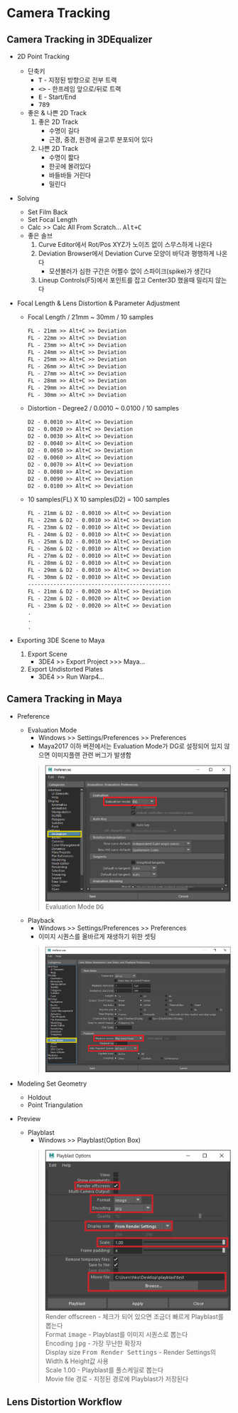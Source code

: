 # Camera Tracking

## Camera Tracking in 3DEqualizer

- 2D Point Tracking
    - 단축키
        - <kbd>T</kbd> - 지정된 방향으로 전부 트랙
        - <kbd><</kbd><kbd>></kbd> - 한프레임 앞으로/뒤로 트랙
        - <kbd>E</kbd> - Start/End
        - <kbd>7</kbd><kbd>8</kbd><kbd>9</kbd>
    - 좋은 & 나쁜 2D Track
        1. 좋은 2D Track
            - 수명이 길다
            - 근경, 중경, 원경에 골고루 분포되어 있다
        1. 나쁜 2D Track
            - 수명이 짧다
            - 한곳에 몰려있다
            - 바들바들 거린다
            - 밀린다

- Solving
    - Set Film Back
    - Set Focal Length
    - Calc >> Calc All From Scratch... <kbd>Alt+C</kbd>
    - 좋은 솔브
        1. Curve Editor에서 Rot/Pos XYZ가 노이즈 없이 스무스하게 나온다
        1. Deviation Browser에서 Deviation Curve 모양이 바닥과 평행하게 나온다
            - 모션블러가 심한 구간은 어쩔수 없이 스파이크(spike)가 생긴다
        1. Lineup Controls(F5)에서 포인트를 잡고 Center3D 했을때 밀리지 않는다

- Focal Length & Lens Distortion & Parameter Adjustment
    - Focal Length / 21mm ~ 30mm / 10 samples
        ```
        FL - 21mm >> Alt+C >> Deviation
        FL - 22mm >> Alt+C >> Deviation
        FL - 23mm >> Alt+C >> Deviation
        FL - 24mm >> Alt+C >> Deviation
        FL - 25mm >> Alt+C >> Deviation
        FL - 26mm >> Alt+C >> Deviation
        FL - 27mm >> Alt+C >> Deviation
        FL - 28mm >> Alt+C >> Deviation
        FL - 29mm >> Alt+C >> Deviation
        FL - 30mm >> Alt+C >> Deviation
        ```
    - Distortion - Degree2 / 0.0010 ~ 0.0100 / 10 samples
        ```
        D2 - 0.0010 >> Alt+C >> Deviation
        D2 - 0.0020 >> Alt+C >> Deviation
        D2 - 0.0030 >> Alt+C >> Deviation
        D2 - 0.0040 >> Alt+C >> Deviation
        D2 - 0.0050 >> Alt+C >> Deviation
        D2 - 0.0060 >> Alt+C >> Deviation
        D2 - 0.0070 >> Alt+C >> Deviation
        D2 - 0.0080 >> Alt+C >> Deviation
        D2 - 0.0090 >> Alt+C >> Deviation
        D2 - 0.0100 >> Alt+C >> Deviation
        ```    
    - 10 samples(FL) X 10 samples(D2) = 100 samples
        ```
        FL - 21mm & D2 - 0.0010 >> Alt+C >> Deviation
        FL - 22mm & D2 - 0.0010 >> Alt+C >> Deviation
        FL - 23mm & D2 - 0.0010 >> Alt+C >> Deviation
        FL - 24mm & D2 - 0.0010 >> Alt+C >> Deviation
        FL - 25mm & D2 - 0.0010 >> Alt+C >> Deviation
        FL - 26mm & D2 - 0.0010 >> Alt+C >> Deviation
        FL - 27mm & D2 - 0.0010 >> Alt+C >> Deviation
        FL - 28mm & D2 - 0.0010 >> Alt+C >> Deviation
        FL - 29mm & D2 - 0.0010 >> Alt+C >> Deviation
        FL - 30mm & D2 - 0.0010 >> Alt+C >> Deviation
        ---------------------------------------------
        FL - 21mm & D2 - 0.0020 >> Alt+C >> Deviation
        FL - 22mm & D2 - 0.0020 >> Alt+C >> Deviation
        FL - 23mm & D2 - 0.0020 >> Alt+C >> Deviation
        .
        .
        .
        ```

- Exporting 3DE Scene to Maya
    1. Export Scene
        - 3DE4 >> Export Project >>> Maya...
    1. Export Undistorted Plates
        - 3DE4 >> Run Warp4...

## Camera Tracking in Maya
- Preference
    - Evaluation Mode
        - Windows >> Settings/Preferences >> Preferences
        - Maya2017 이하 버젼에서는 Evaluation Mode가 DG로 설정되어 있지 않으면 이미지플랜 관련 버그가 발생함
        > ![](../img/week3/evaluation_mode.png)<br>
        > Evaluation Mode <kbd>DG</kbd><br>
    - Playback
        - Windows >> Settings/Preferences >> Preferences
        - 이미지 시퀀스를 올바르게 재생하기 위한 셋팅
        > ![](../img/week3/playback.png)
- Modeling Set Geometry
    - Holdout
    - Point Triangulation

- Preview
    - Playblast
        - Windows >> Playblast(Option Box)
        > ![](../img/week3/playblast_v2.png)<br>
        > Render offscreen - 체크가 되어 있으면 조금더 빠르게 Playblast를 뽑는다<br>
        > Format <kbd>image</kbd> - Playblast를 이미지 시퀀스로 뽑는다<br>
        > Encoding <kbd>jpg</kbd> - 가장 무난한 확장자<br>
        > Display size <kbd>From Render Settings</kbd> - Render Settings의 Width & Height값 사용<br>
        > Scale 1.00 - Playblast를 풀스케일로 뽑는다<br>
        > Movie file <kbd>경로</kbd> - 지정된 경로에 Playblast가 저장된다
        
## Lens Distortion Workflow
